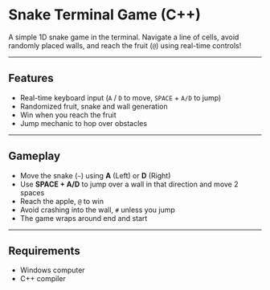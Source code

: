 # Snake Terminal Game (C++)

A simple 1D snake game in the terminal. Navigate a line of cells, avoid randomly placed walls, and reach the fruit (`@`) using real-time controls!

---

## Features
- Real-time keyboard input (`A` / `D` to move, `SPACE` + `A/D` to jump)  
- Randomized fruit, snake and wall generation  
- Win when you reach the fruit  
- Jump mechanic to hop over obstacles 

---

## Gameplay
- Move the snake (`~`) using **A** (Left) or **D** (Right)  
- Use **SPACE + A/D** to jump over a wall in that direction and move 2 spaces
- Reach the apple, `@` to win  
- Avoid crashing into the wall, `#` unless you jump  
- The game wraps around end and start

---

## Requirements
- Windows computer  
- C++ compiler
